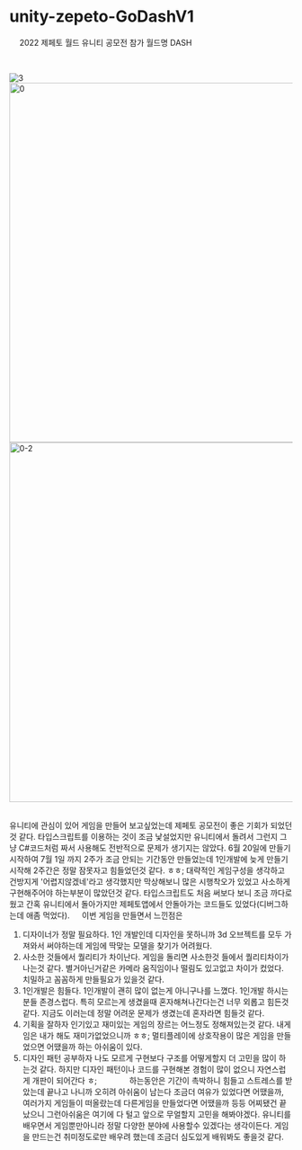 # unity-zepeto-GoDashV1
 
2022 제페토 월드 유니티 공모전 참가 월드명 DASH

 
 
 



![3](https://user-images.githubusercontent.com/97657265/181144416-8899a976-c9c5-4d7a-b6a8-845a355933cd.PNG)\
<img width="640" alt="0" src="https://user-images.githubusercontent.com/97657265/181144838-0973f4b7-0f4e-43af-bf73-fa98e1696362.png">
<img width="640" alt="0-2" src="https://user-images.githubusercontent.com/97657265/181144848-0f6ce4f1-0a7a-4440-91a4-83b423cf5644.png">
  
  
  
  

유니티에 관심이 있어 게임을 만들어 보고싶었는데 제페토 공모전이 좋은 기회가 되었던것 같다.
타입스크립트를 이용하는 것이 조금 낯설었지만 유니티에서 돌려서 그런지 그냥 C#코드처럼 짜서 사용해도 전반적으로 문제가 생기지는 않았다.
6월 20일에 만들기 시작하여 7월 1일 까지 2주가 조금 안되는 기간동안 만들었는데 1인개발에 늦게 만들기 시작해 2주간은 정말 잠못자고 힘들었던것 같다. ㅎㅎ;
대략적인 게임구성을 생각하고 건방지게 '어렵지않겠네'라고 생각했지만 막상해보니 많은 시행착오가 있었고 사소하게 구현해주어야 하는부분이 많았던것 같다.
타입스크립트도 처음 써보다 보니 조금 까다로웠고 간혹 유니티에서 돌아가지만 제페토앱에서 안돌아가는 코드들도 있었다(디버그하는데 애좀 먹었다).
  
이번 게임을 만들면서 느낀점은
1. 디자이너가 정말 필요하다.
  1인 개발인데 디자인을 못하니까 3d 오브젝트를 모두 가져와서 써야하는데 게임에 딱맞는 모델을 찾기가 어려웠다.
2. 사소한 것들에서 퀄리티가 차이난다.
  게임을 돌리면 사소한것 들에서 퀄리티차이가 나는것 같다. 별거아닌거같은 카메라 움직임이나 떨림도 있고없고 차이가 컸었다.
  치밀하고 꼼꼼하게 만들필요가 있을것 같다.
3. 1인개발은 힘들다.
  1인개발이 괜히 많이 없는게 아니구나를 느꼈다. 1인개발 하시는분들 존경스럽다.
  특히 모르는게 생겼을때 혼자해쳐나간다는건 너무 외롭고 힘든것 같다. 지금도 이러는데 정말 어려운 문제가 생겼는데 혼자라면 힘들것 같다.
4. 기획을 잘하자
  인기있고 재미있는 게임의 장르는 어느정도 정해져있는것 같다. 내게임은 내가 해도 재미가없었으니까 ㅎㅎ;
  멀티플레이에 상호작용이 많은 게임을 만들었으면 어땠을까 하는 아쉬움이 있다.
5. 디자인 패턴 공부하자
  나도 모르게 구현보다 구조를 어떻게할지 더 고민을 많이 하는것 같다.
  하지만 디자인 패턴이나 코드를 구현해본 경험이 많이 없으니 자연스럽게 개판이 되어간다 ㅎ;
  
  
  
하는동안은 기간이 촉박하니 힘들고 스트레스를 받았는데 끝나고 나니까 오히려 아쉬움이 남는다
조금더 여유가 있었다면 어땠을까, 여러가지 게임들이 떠올랐는데 다른게임을 만들었다면 어땠을까 등등
어찌됐건 끝났으니 그런아쉬움은 여기에 다 털고 앞으로 무얼할지 고민을 해봐야겠다.
유니티를 배우면서 게임뿐만아니라 정말 다양한 분야에 사용할수 있겠다는 생각이든다.
게임을 만드는건 취미정도로만 배우려 했는데 조금더 심도있게 배워봐도 좋을것 같다.
  
  
